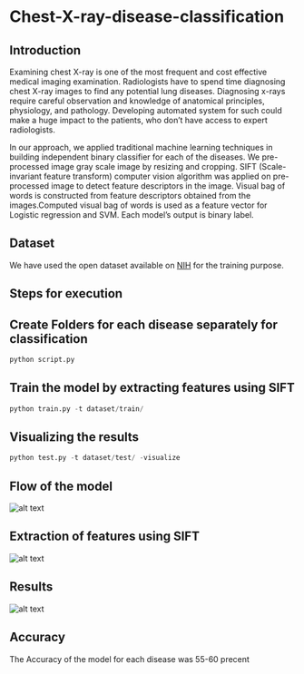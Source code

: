 # Chest-X-ray-disease-classification

## Introduction

Examining chest X-ray is one of the most frequent and cost effective medical imaging examination.
Radiologists have to spend time diagnosing chest X-ray images to find any potential lung diseases.
Diagnosing x-rays require careful observation and knowledge of anatomical principles, physiology, and
pathology. Developing automated system for such could make a huge impact to the patients, who don’t
have access to expert radiologists.

In our approach, we applied traditional machine learning techniques in building independent binary
classifier for each of the diseases. We pre-processed image gray scale image by resizing and cropping.
SIFT (Scale-invariant feature transform) computer vision algorithm was applied on pre-processed image to
detect feature descriptors in the image. Visual bag of words is constructed from feature descriptors obtained
from the images.Computed visual bag of words is used as a feature vector for Logistic regression and
SVM. Each model’s output is binary label.

## Dataset

We have used the open dataset available on [NIH](https://nihcc.app.box.com/v/ChestXray-NIHCC/folder/36938765345) for the training purpose.

## Steps for execution

## Create Folders for each disease separately for classification
```python
python script.py
```

## Train the model by extracting features using SIFT
```python
python train.py -t dataset/train/
```

## Visualizing the results
```python
python test.py -t dataset/test/ -visualize
```

## Flow of the model
![alt text](https://raw.githubusercontent.com/virupaa/chest-X-ray-disease-classification/master/docs/flow.png)

## Extraction of features using SIFT
![alt text](https://raw.githubusercontent.com/virupaa/chest-X-ray-disease-classification/master/docs/sift.png)

## Results 
![alt text](https://raw.githubusercontent.com/virupaa/chest-X-ray-disease-classification/master/docs/result%201.png)

## Accuracy
The Accuracy of the model for each disease was 55-60 precent


